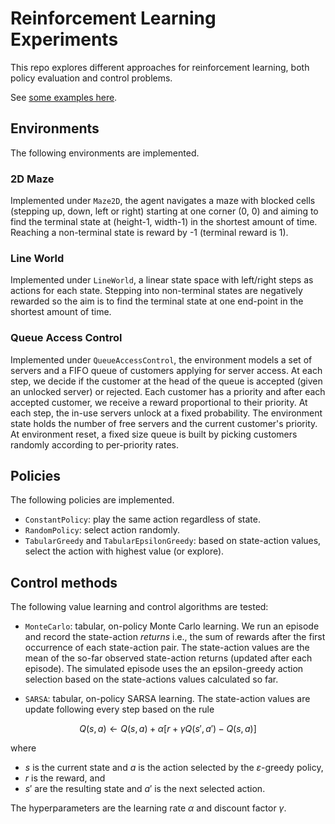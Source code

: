 # Reinforcement Learning Experiments

This repo explores different approaches for reinforcement learning, both policy evaluation and control problems. 

See [some examples here](EXAMPLES.md).

## Environments

The following environments are implemented.

### 2D Maze

Implemented under `Maze2D`, the agent navigates a maze with blocked cells (stepping up, down, left or right) starting at one corner (0, 0) and aiming to find the terminal state at (height-1, width-1) in the shortest amount of time. Reaching a non-terminal state is reward by -1 (terminal reward is 1).

### Line World

Implemented under `LineWorld`, a linear state space with left/right steps as actions for each state. Stepping into non-terminal states are negatively rewarded so the aim is to find the terminal state at one end-point in the shortest amount of time.


### Queue Access Control

Implemented under `QueueAccessControl`, the environment models a set of servers and a FIFO queue of customers applying for server access. At each step, we decide if the customer at the head of the queue is accepted (given an unlocked server) or rejected. Each customer has a priority and after each accepted customer, we receive a reward proportional to their priority. At each step, the in-use servers unlock at a fixed probability. The environment state holds the number of free servers and the current customer's priority. At environment reset, a fixed size queue is built by picking customers randomly according to per-priority rates. 


## Policies

The following policies are implemented.

- `ConstantPolicy`: play the same action regardless of state.
- `RandomPolicy`: select action randomly.
- `TabularGreedy` and `TabularEpsilonGreedy`: based on state-action values, select the action with highest value (or explore).

## Control methods

The following value learning and control algorithms are tested:

- `MonteCarlo`: tabular, on-policy Monte Carlo learning. We run an episode and record the state-action _returns_ i.e., the sum of rewards after the first occurrence of each state-action pair. The state-action values are the mean of the so-far observed state-action returns (updated after each episode). The simulated episode uses the an epsilon-greedy action selection based on the state-actions values calculated so far. 

- `SARSA`: tabular, on-policy SARSA learning. The state-action values are update following every step based on the rule

$$Q(s,a) \leftarrow Q(s, a) + \alpha[r + \gamma Q(s', a') - Q(s, a)]$$

where 

- $s$ is the current state and $a$ is the action selected by the $\varepsilon$-greedy policy,
- $r$ is the reward, and
- $s'$ are the resulting state and $a'$ is the next selected action.

The hyperparameters are the learning rate $\alpha$ and discount factor $\gamma$.
